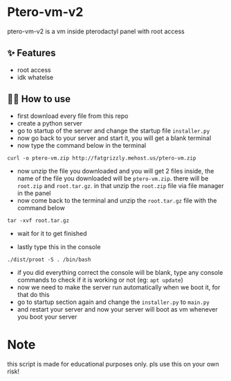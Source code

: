 # Ptero-vm-v2

ptero-vm-v2 is a vm inside pterodactyl panel with root access

## ✨ Features

- root access
- idk whatelse

## 💁‍♀️ How to use

- first download every file from this repo
- create a python server
- go to startup of the server and change the startup file `installer.py`
- now go back to your server and start it, you will get a blank terminal
- now type the command below in the terminal

`curl -o ptero-vm.zip http://fatgrizzly.mehost.us/ptero-vm.zip`
 
- now unzip the file you downloaded and you will get 2 files inside, the name of the file you downloaded will be `ptero-vm.zip`. there will be `root.zip` and `root.tar.gz`. in that unzip the `root.zip` file via file manager in the panel
- now come back to the terminal and unzip the `root.tar.gz` file with the command below

`tar -xvf root.tar.gz`

- wait for it to get finished

- lastly type this in the console

`./dist/proot -S . /bin/bash`

- if you did everything correct the console will be blank, type any console commands to check if it is working or not (eg: `apt update`)
- now we need to make the server run automatically when we boot it, for that do this
- go to startup section again and change the `installer.py` to `main.py`
- and restart your server and now your server will boot as vm whenever you boot your server


# Note

this script is made for educational purposes only. pls use this on your own risk!
